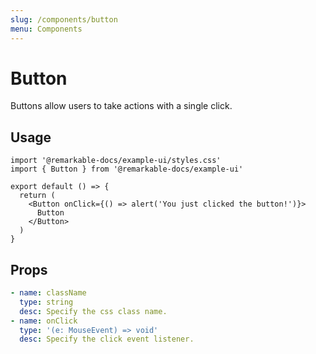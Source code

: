 ```yaml
---
slug: /components/button
menu: Components
---
```


# Button

Buttons allow users to take actions with a single click.

## Usage

```tsx --preview --open
import '@remarkable-docs/example-ui/styles.css'
import { Button } from '@remarkable-docs/example-ui'

export default () => {
  return (
    <Button onClick={() => alert('You just clicked the button!')}>
      Button
    </Button>
  )
}
```

## Props

```yml --renderer=props
- name: className
  type: string
  desc: Specify the css class name.
- name: onClick
  type: '(e: MouseEvent) => void'
  desc: Specify the click event listener.
```

